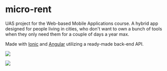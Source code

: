 # micro-rent
UAS project for the Web-based Mobile Applications course.
A hybrid app designed for people living in cities, who don't want to own a bunch of tools when they only need them for a couple of days a year max. 


Made with [Ionic](https://ionicframework.com/) and [Angular](https://angular.io) utilizing a ready-made back-end API.

![](https://i.gyazo.com/1d82e30a03ce7c627aead53596ca52bc.png)

![](https://i.gyazo.com/7008559d5c498f6d5374af49f2d2a73c.png)
